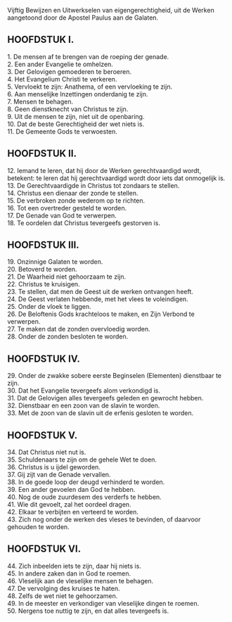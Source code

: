 Vijftig Bewijzen en Uitwerkselen van eigengerechtigheid, uit de Werken aangetoond door de Apostel Paulus aan de Galaten.

## HOOFDSTUK I.
1\. De mensen af te brengen van de roeping der genade.  
2\. Een ander Evangelie te omhelzen.  
3\. Der Gelovigen gemoederen te beroeren.  
4\. Het Evangelium Christi te verkeren.  
5\. Vervloekt te zijn: Anathema, of een vervloeking te zijn.  
6\. Aan menselijke Inzettingen onderdanig te zijn.  
7\. Mensen te behagen.  
8\. Geen dienstknecht van Christus te zijn.  
9\. Uit de mensen te zijn, niet uit de openbaring.  
10\. Dat de beste Gerechtigheid der wet niets is.  
11\. De Gemeente Gods te verwoesten.  

## HOOFDSTUK II.
12\. Iemand te leren, dat hij door de Werken gerechtvaardigd wordt, betekent: te leren dat hij gerechtvaardigd wordt door iets dat onmogelijk is.  
13\. De Gerechtvaardigde in Christus tot zondaars te stellen.  
14\. Christus een dienaar der zonde te stellen.  
15\. De verbroken zonde wederom op te richten.  
16\. Tot een overtreder gesteld te worden.  
17\. De Genade van God te verwerpen.  
18\. Te oordelen dat Christus tevergeefs gestorven is.  

## HOOFDSTUK III.
19\. Onzinnige Galaten te worden.  
20\. Betoverd te worden.  
21\. De Waarheid niet gehoorzaam te zijn.  
22\. Christus te kruisigen.  
23\. Te stellen, dat men de Geest uit de werken ontvangen heeft.  
24\. De Geest verlaten hebbende, met het vlees te voleindigen.  
25\. Onder de vloek te liggen.  
26\. De Beloftenis Gods krachteloos te maken, en Zijn Verbond te verwerpen.  
27\. Te maken dat de zonden overvloedig worden.  
28\. Onder de zonden besloten te worden.  

## HOOFDSTUK IV.
29\. Onder de zwakke sobere eerste Beginselen (Elementen) dienstbaar te zijn.  
30\. Dat het Evangelie tevergeefs alom verkondigd is.  
31\. Dat de Gelovigen alles tevergeefs geleden en gewrocht hebben.  
32\. Dienstbaar en een zoon van de slavin te worden.  
33\. Met de zoon van de slavin uit de erfenis gesloten te worden.  

## HOOFDSTUK V.
34\. Dat Christus niet nut is.  
35\. Schuldenaars te zijn om de gehele Wet te doen.  
36\. Christus is u ijdel geworden.  
37\. Gij zijt van de Genade vervallen.  
38\. In de goede loop der deugd verhinderd te worden.  
39\. Een ander gevoelen dan God te hebben.  
40\. Nog de oude zuurdesem des verderfs te hebben.  
41\. Wie dit gevoelt, zal het oordeel dragen.  
42\. Elkaar te verbijten en verteerd te worden.  
43\. Zich nog onder de werken des vleses te bevinden, of daarvoor gehouden te worden.  

## HOOFDSTUK VI.
44\. Zich inbeelden iets te zijn, daar hij niets is.  
45\. In andere zaken dan in God te roemen.  
46\. Vleselijk aan de vleselijke mensen te behagen.  
47\. De vervolging des kruises te haten.  
48\. Zelfs de wet niet te gehoorzamen.  
49\. In de meester en verkondiger van vleselijke dingen te roemen.  
50\. Nergens toe nuttig te zijn, en dat alles tevergeefs is.  